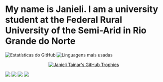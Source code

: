 
# My name is Janieli. I am a university student at the Federal Rural University of the Semi-Arid in Rio Grande do Norte


![Estatísticas do GitHub](https://github-readme-stats.vercel.app/api?username=JanieliSilva&show_icons=true&title_color=800080&icon_color=800080&text_color=800080&bg_color=FFFFFF) 
![Linguagens mais usadas](https://github-readme-stats.vercel.app/api/top-langs/?username=JanieliSilva&hide_border=true&layout=compact&langs_count=10&title_color=800080&text_color=800080&bg_color=FFFFFF)

<div align="center">
  <a href="https://github.com/ryo-ma/github-profile-trophy">
    <img src="https://github-profile-trophy.vercel.app/?username=JanieliSilva&theme=dark&rank_colors=800080&title_color=800080&no-bg=true&margin-w=4&margin-h=4&row=2&column=4&animation=true" alt="Janieli Tainar's GitHub Trophies" />
  </a>
</div>

<div> 
  
  <a href="https://instagram.com/thaynar_silver" target="_blank"><img src="https://img.shields.io/badge/-Instagram-%23E4405F?style=for-the-badge&logo=instagram&logoColor=white" target="_blank"></a>
 <a href="https://discord.gg/tainazinha3751" target="_blank"><img src="https://img.shields.io/badge/Discord-7289DA?style=for-the-badge&logo=discord&logoColor=white" target="_blank"></a> 
  <a href = "mailto:tainasilver824@gmail.com"><img src="https://img.shields.io/badge/-Gmail-%23333?style=for-the-badge&logo=gmail&logoColor=white" target="_blank"></a>
  <a href="https://www.linkedin.com/in/janieli-tainar-806789271" target="_blank"><img src="https://img.shields.io/badge/-LinkedIn-%230077B5?style=for-the-badge&logo=linkedin&logoColor=white" target="_blank"></a> 
  
</div>




